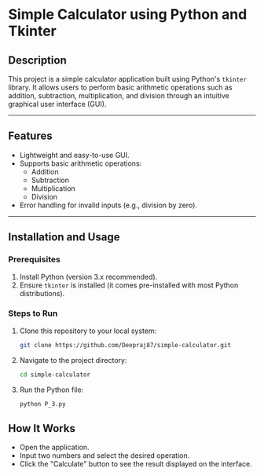 # **Simple Calculator using Python and Tkinter**

## **Description**
This project is a simple calculator application built using Python's `tkinter` library. It allows users to perform basic arithmetic operations such as addition, subtraction, multiplication, and division through an intuitive graphical user interface (GUI).

---

## **Features**
- Lightweight and easy-to-use GUI.
- Supports basic arithmetic operations:
  - Addition
  - Subtraction
  - Multiplication
  - Division
- Error handling for invalid inputs (e.g., division by zero).

---

## **Installation and Usage**
### **Prerequisites**
1. Install Python (version 3.x recommended).
2. Ensure `tkinter` is installed (it comes pre-installed with most Python distributions).

### **Steps to Run**
1. Clone this repository to your local system:
   ```bash
   git clone https://github.com/Deepraj87/simple-calculator.git

2. Navigate to the project directory:
   ```bash
   cd simple-calculator

3. Run the Python file:
    ```bash
    python P_3.py


## How It Works
- Open the application.
- Input two numbers and select the desired operation.
- Click the "Calculate" button to see the result displayed on the interface.


